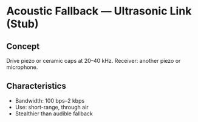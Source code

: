 # Acoustic Fallback — Ultrasonic Link (Stub)

## Concept
Drive piezo or ceramic caps at 20–40 kHz. Receiver: another piezo or microphone.

## Characteristics
- Bandwidth: 100 bps–2 kbps
- Use: short-range, through air
- Stealthier than audible fallback
